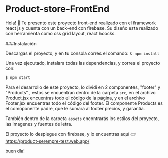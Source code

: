 
# Product-store-FrontEnd
Hola! 👋
Te presento este proyecto front-end realizado con el framework react js y cuenta con un back-end con firebase. Su diseño esta realizado con herramienta como css grid layout, react hoocks.

###Instalación 

Descargas el proyecto, y en tu consola corres el comando:
`$ npm install `

Una vez ejecutado, instalara todas las dependencias, y corres el proyecto con:

`$ npm start`

Para el desarrollo de este proyecto, lo dividi en 2 componentes, "footer" y "Products" , estos se encuentran dentro de la carpeta `src`, en el archivo Product.jsx encuentras todo el código de la página, y en el archivo Footer.jsx encuentras todo el código del footer. El componente Products es el comoponente padre, que le sumara al footer precios, y garantía. 

También dentro de la carpeta `assets` encontrarás los estilos del proyecto, las imagenes y fuentes de letra.

El proyecto lo desplegue con firebase, y lo encuentras aquí 👉 https://product-serempre-test.web.app/

buen día!
